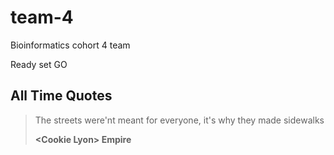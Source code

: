 # team-4
Bioinformatics cohort 4 team

Ready set GO

## All Time Quotes
>The streets were'nt meant for everyone, it's why they made sidewalks
>
> **\<Cookie Lyon> Empire**
